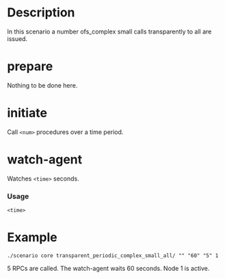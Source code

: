 # Description
In this scenario a number ofs_complex small calls transparently to all are issued.

# prepare
Nothing to be done here.

# initiate
Call `<num>` procedures over a time period.

# watch-agent
Watches `<time>` seconds.

### Usage
```
<time>
```

# Example
```
./scenario core transparent_periodic_complex_small_all/ "" "60" "5" 1
```

5 RPCs are called. The watch-agent waits 60 seconds. Node 1 is active.
